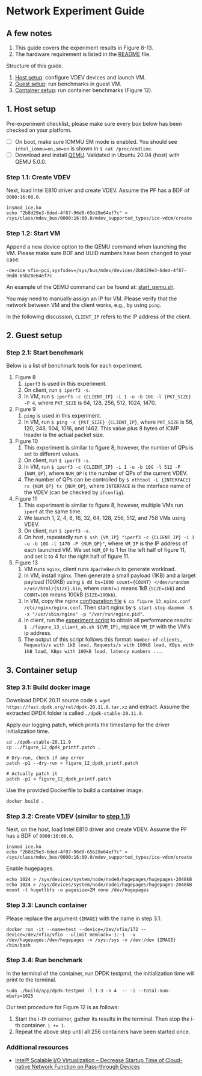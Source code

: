 # Network Experiment Guide

## A few notes
1. This guide covers the experiment results in Figure 8-13.
2. The hardware requirement is listed in the [README](https://github.com/Maphist0/hdiov-ae) file.

Structure of this guide.
1. [Host setup](https://github.com/Maphist0/hdiov-ae/blob/main/nic-exp.md#1-host-setup): configure VDEV devices and launch VM.
2. [Guest setup](https://github.com/Maphist0/hdiov-ae/blob/main/nic-exp.md#2-guest-setup): run benchmarks in guest VM.
3. [Container setup](https://github.com/Maphist0/hdiov-ae/blob/main/nic-exp.md#3-container-setup): run container benchmarks (Figure 12).

## 1. Host setup
Pre-experiment checklist, please make sure every box below has been checked on your platform.
- [ ] On boot, make sure IOMMU SM mode is enabled. You should see `intel_iommu=on,sm=on` is shown in `$ cat /proc/cmdline`.
- [ ] Download and install [QEMU](https://www.qemu.org). Validated in Ubuntu 20.04 (host) with QEMU 5.0.0.

### Step 1.1: Create VDEV
Next, load Intel E810 driver and create VDEV. Assume the PF has a BDF of `0000:16:00.0`. 
```
insmod ice.ko
echo "2b8d29e3-6ded-4f87-96d8-65b28e64ef7c" > /sys/class/mdev_bus/0000:16:00.0/mdev_supported_types/ice-vdcm/create
```

### Step 1.2: Start VM
Append a new device option to the QEMU command when launching the VM. Please make sure BDF and UUID numbers have been changed to your case.
```
-device vfio-pci,sysfsdev=/sys/bus/mdev/devices/2b8d29e3-6ded-4f87-96d8-65b28e64ef7c
```

An example of the QEMU command can be found at: [start_qemu.sh](https://github.com/Maphist0/hdiov-ae/blob/main/start_qemu.sh).

You may need to manually assign an IP for VM. Please verify that the network between VM and the client works, e.g., by using `ping`.

In the following discussion, `CLIENT_IP` refers to the IP address of the client.

## 2. Guest setup

### Step 2.1: Start benchmark
Below is a list of benchmark tools for each experiment.
1. Figure 8
    1. `iperf3` is used in this experiment.
    2. On client, run `$ iperf3 -s`.
    3. In VM, run `$ iperf3 -c {CLIENT_IP} -i 1 -u -b 10G -l {PKT_SIZE} -P 4`, where `PKT_SIZE` is 64, 128, 256, 512, 1024, 1470.
3. Figure 9
    1. `ping` is used in this experiment.
    2. In VM, run `$ ping -s {PKT_SIZE} {CLIENT_IP}`, where `PKT_SIZE` is 56, 120, 248, 504, 1016, and 1462. This value plus 8 bytes of ICMP header is the actual packet size.
5. Figure 10
    1. This experiment is similar to figure 8, however, the number of QPs is set to different values.
    2. On client, run `$ iperf3 -s`.
    3. In VM, run `$ iperf3 -c {CLIENT_IP} -i 1 -u -b 10G -l 512 -P {NUM_QP}`, where `NUM_QP` is the number of QPs of the current VDEV.
    4. The number of QPs can be controlled by `$ ethtool -L {INTERFACE} rx {NUM_QP} tx {NUM_QP}`, where `INTERFACE` is the interface name of the VDEV (can be checked by `ifconfig`).
7. Figure 11
    1. This experiment is similar to figure 8, however, multiple VMs run `iperf` at the same time.
    2. We launch 1, 2, 4, 8, 16, 32, 64, 128, 256, 512, and 758 VMs using VDEV.
    3. On client, run `$ iperf3 -s`.
    4. On host, repeatedly run `$ ssh {VM_IP} "iperf3 -c {CLIENT_IP} -i 1 -u -b 10G -l 1470 -P {NUM_QP}"`, where `VM_IP` is the IP address of each launched VM. We set `NUM_QP` to 1 for the left half of figure 11, and set it to 4 for the right half of figure 11.
8. Figure 13
    1. VM runs `nginx`, client runs `ApacheBench` to generate workload.
    2. In VM, install nginx. Then generate a small payload (1KB) and a larget payload (100KB) using `$ dd bs=1000 count={COUNT} </dev/urandom >/usr/html/{SIZE}.bin`, where `COUNT=1` means 1kB (`SIZE=1kb`) and `COUNT=100` means 100kB (`SIZE=100kb`).
    3. In VM, copy the nginx [configuration file](https://github.com/Maphist0/hdiov-ae/blob/main/figure_13_nginx.conf) `$ cp figure_13_nginx.conf /etc/nginx/nginx.conf`. Then start nginx by `$ start-stop-daemon -S -x "/usr/sbin/nginx" -p "/var/run/nginx.pid"`.
    4. In client, run the [experiment script](https://github.com/Maphist0/hdiov-ae/blob/main/figure_13_client_ab.sh) to obtain all performance results: `$ ./figure_13_client_ab.sh ${VM_IP}`, replace `VM_IP` with the VM's ip address.
    5. The output of this script follows this format: `Number-of-clients, Requests/s with 1kB load, Requests/s with 100kB load, KBps with 1kB load, KBps with 100kB load, latency numbers ...`.

## 3. Container setup

### Step 3.1: Build docker image
Download DPDK 20.11 source code `$ wget https://fast.dpdk.org/rel/dpdk-20.11.9.tar.xz` and extract. Assume the extracted DPDK folder is called `./dpdk-stable-20.11.9`.

Apply our logging patch, which prints the timestamp for the driver initialization time.
```
cd ./dpdk-stable-20.11.9
cp ../figure_12_dpdk_printf.patch .

# Dry-run, check if any error
patch -p1 --dry-run < figure_12_dpdk_printf.patch

# Actually patch it
patch -p1 < figure_12_dpdk_printf.patch
```

Use the provided Dockerfile to build a container image.
```
docker build .
```

### Step 3.2: Create VDEV (similar to [step 1.1](https://github.com/Maphist0/hdiov-ae/blob/main/nic-exp.md#step-11-create-vdev))
Next, on the host, load Intel E810 driver and create VDEV. Assume the PF has a BDF of `0000:16:00.0`. 
```
insmod ice.ko
echo "2b8d29e3-6ded-4f87-96d8-65b28e64ef7c" > /sys/class/mdev_bus/0000:16:00.0/mdev_supported_types/ice-vdcm/create
```
Enable hugepages.
```
echo 1024 > /sys/devices/system/node/node0/hugepages/hugepages-2048kB
echo 1024 > /sys/devices/system/node/node1/hugepages/hugepages-2048kB
mount -t hugetlbfs -o pagesize=2M none /dev/hugepages
```
### Step 3.3: Launch container
Please replace the argument `{IMAGE}` with the name in step 3.1.
```
docker run -it --name=test --device=/dev/vfio/172 --device=/dev/vfio/vfio --ulimit memlock=-1:-1  -v /dev/hugepages:/dev/hugepages -v /sys:/sys -v /dev:/dev {IMAGE} /bin/bash
```

### Step 3.4: Run benchmark
In the terminal of the container, run DPDK testpmd, the initialization time will print to the terminal.
```
sudo ./build/app/dpdk-testpmd -l 1-3 -n 4  -- -i --total-num-mbufs=1025
```
Our test procedure for Figure 12 is as follows:
1. Start the i-th container, gather its results in the terminal. Then stop the i-th container. `i += 1`.
2. Repeat the above step until all 256 containers have been started once.

### Additional resources
- [Intel® Scalable I/O Virtualization – Decrease Startup Time of Cloud-native Network Function on Pass-through Devices](https://networkbuilders.intel.com/solutionslibrary/intel-scalable-i-o-virtualization-decrease-startup-time-of-cloud-native-network-function-on-pass-through-devices-technology-guide)
